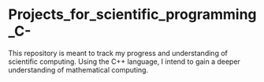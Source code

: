 # Projects_for_scientific_programming_C-
This repository is meant to track my progress and understanding of scientific computing. Using the C++ language, I intend to gain a deeper understanding of mathematical computing.
